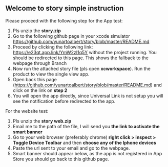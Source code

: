 ## Welcome to story simple instruction

Please proceed with the following step for the App test:

1. Pls unzip the **story.zip**
2. Go to the following github page in your xcode simulator https://github.com/yunartoalbert/story/blob/master/README.md
3. Proceed by clicking the following link: https://e23qt.app.link/YmW2zI1q5Y without the project running. You should be redirected to this page. This shows the fallback to the webpage through Branch
4. Now run the attached story file (pls open **xcworkspace**). Run the product to view the single view app. 
5. Open back this page (https://github.com/yunartoalbert/story/blob/master/README.md) and click on the link on **step 2**
6. You will open the app directly, since Universal Link is not setup you will see the notification before redirected to the app.


For the website test:
1. Pls unzip the **story web.zip**
2. Email me to the path of the file, I will send you **the link to activate the smart banner**
3. Go to your web browser (preferably chrome) **right click > inspect > Toggle Device Toolbar** and then **choose any of the Iphone devices**
4. Paste the url sent to your email and go to the webpage.
5. Smart banner should appear below, as the app is not registered in App Store you should go back to this github page.
